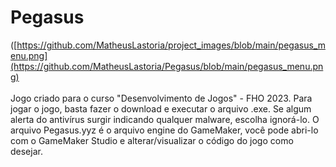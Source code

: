 # Pegasus
([https://github.com/MatheusLastoria/project_images/blob/main/pegasus_menu.png](https://github.com/MatheusLastoria/Pegasus/blob/main/pegasus_menu.png)
<br><br>
Jogo criado para o curso "Desenvolvimento de Jogos" - FHO 2023. Para jogar o jogo, basta fazer o download e executar o arquivo .exe. Se algum alerta do antivírus surgir indicando qualquer malware, escolha ignorá-lo.
O arquivo Pegasus.yyz é o arquivo engine do GameMaker, você pode abri-lo com o GameMaker Studio e alterar/visualizar o código do jogo como desejar.
<br><br>
